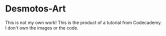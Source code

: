 # Desmotos-Art

This is not my own work! This is the product of a tutorial from Codecademy. I don't own the images or the code.
